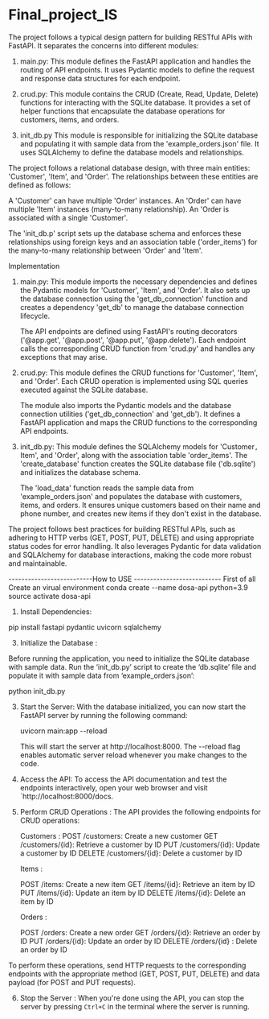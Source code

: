 # Final_project_IS

The project follows a typical design pattern for building RESTful APIs with FastAPI. It separates the concerns into different modules:

1. main.py: This module defines the FastAPI application and handles the routing of API endpoints. It uses Pydantic models to define the request and response data structures for each endpoint.

2. crud.py: This module contains the CRUD (Create, Read, Update, Delete) functions for interacting with the SQLite database. It provides a set of helper functions that encapsulate the database operations for customers, items, and orders.

3. init_db.py This module is responsible for initializing the SQLite database and populating it with sample data from the 'example_orders.json' file. It uses SQLAlchemy to define the database models and relationships.

The project follows a relational database design, with three main entities: 'Customer', 'Item', and 'Order'. The relationships between these entities are defined as follows:

A 'Customer' can have multiple 'Order' instances.
An 'Order' can have multiple 'Item' instances (many-to-many relationship).
An 'Order is associated with a single 'Customer'.

The 'init_db.p' script sets up the database schema and enforces these relationships using foreign keys and an association table ('order_items') for the many-to-many relationship between 'Order' and 'Item'.

Implementation

1. main.py: This module imports the necessary dependencies and defines the Pydantic models for 'Customer', 'Item', and 'Order'. It also sets up the database connection using the 'get_db_connection' function and creates a dependency 'get_db' to manage the database connection lifecycle.

   The API endpoints are defined using FastAPI's routing decorators ('@app.get', '@app.post', '@app.put', '@app.delete'). Each endpoint calls the corresponding CRUD function from 'crud.py' and handles any exceptions that may arise.

2. crud.py: This module defines the CRUD functions for 'Customer', 'Item', and 'Order'. Each CRUD operation is implemented using SQL queries executed against the SQLite database.

   The module also imports the Pydantic models and the database connection utilities ('get_db_connection' and 'get_db'). It defines a FastAPI application and maps the CRUD functions to the corresponding API endpoints.

3. init_db.py: This module defines the SQLAlchemy models for 'Customer`, `Item', and 'Order', along with the association table 'order_items'. The 'create_database' function creates the SQLite database file ('db.sqlite') and initializes the database schema.

   The 'load_data' function reads the sample data from 'example_orders.json' and populates the database with customers, items, and orders. It ensures unique customers based on their name and phone number, and creates new items if they don't exist in the database.

The project follows best practices for building RESTful APIs, such as adhering to HTTP verbs (GET, POST, PUT, DELETE) and using appropriate status codes for error handling. It also leverages Pydantic for data validation and SQLAlchemy for database interactions, making the code more robust and maintainable.

--------------------------How to USE ---------------------------
First of all Create an virual environment 
conda create --name dosa-api python=3.9
source activate dosa-api

1. Install Dependencies:
   
pip install fastapi pydantic uvicorn sqlalchemy
  

3. Initialize the Database :

  Before running the application, you need to initialize the SQLite database with sample data. Run the ‘init_db.py’ script to create the ‘db.sqlite’ file and populate it with sample data from ‘example_orders.json’:

  
   python init_db.py


3. Start the Server:
   With the database initialized, you can now start the FastAPI server by running the following command:


   uvicorn main:app --reload


   This will start the server at http://localhost:8000. The --reload flag enables automatic server reload whenever you make changes to the code.

4. Access the API:
To access the API documentation and test the endpoints interactively, open your web browser and visit `http://localhost:8000/docs.


     

5. Perform CRUD Operations :
   The API provides the following endpoints for CRUD operations:

   Customers :
     POST /customers: Create a new customer
     GET /customers/{id}: Retrieve a customer by ID
     PUT /customers/{id}: Update a customer by ID
     DELETE /customers/{id}: Delete a customer by ID

   Items :

     POST /items: Create a new item
     GET /items/{id}: Retrieve an item by ID
     PUT /items/{id}: Update an item by ID
     DELETE /items/{id}: Delete an item by ID

   Orders :

    POST /orders: Create a new order
    GET /orders/{id}: Retrieve an order by ID
    PUT /orders/{id}: Update an order by ID
    DELETE /orders/{id}  : Delete an order by ID

To perform these operations, send HTTP requests to the corresponding endpoints with the appropriate method (GET, POST, PUT, DELETE) and data payload (for POST and PUT requests).

6. Stop the Server :
   When you're done using the API, you can stop the server by pressing `Ctrl+C` in the terminal where the server is running.

